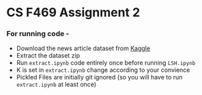 # CS F469 Assignment 2

### For running code - 
- Download the news article dataset from [Kaggle](https://www.kaggle.com/datasets/snapcrack/all-the-news?resource=download&select=articles2.csv)
- Extract the dataset zip
- Run `extract.ipynb` code entirely once before running `LSH.ipynb`
- K is set in `extract.ipynb` change according to your convience
- Pickled Files are initially git ignored (so you will have to run `extract.ipynb` at least once)